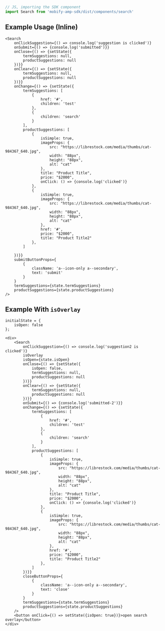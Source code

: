 ```js
// JS, importing the SDK component
import Search from 'mobify-amp-sdk/dist/components/search'
```


## Example Usage (Inline)

    <Search
        onClickSuggestion={() => console.log('suggestion is clicked')}
        onSubmit={() => {console.log('submitted')}}
        onClose={() => {setState({
            termSuggestions: null,
            productSuggestions: null
        })}}
        onClear={() => {setState({
            termSuggestions: null,
            productSuggestions: null
        })}}
        onChange={() => {setState({
            termSuggestions: [
                {
                    href: '#',
                    children: 'test'
                },
                {
                    children: 'search'
                }
            ],
            productSuggestions: [
                {
                    isSimple: true,
                    imageProps: {
                        src: "https://librestock.com/media/thumbs/cat-984367_640.jpg",
                        width: "88px",
                        height: "88px",
                        alt: "cat"
                    },
                    title: "Product Title",
                    price: "$2000",
                    onClick: () => {console.log('clicked')}
                },
                {
                    isSimple: true,
                    imageProps: {
                        src: "https://librestock.com/media/thumbs/cat-984367_640.jpg",
                        width: "88px",
                        height: "88px",
                        alt: "cat"
                    },
                    href: '#',
                    price: "$2000",
                    title: "Product Title2"
                },
            ]

        })}}
        submitButtonProps={
            {
                className: 'a--icon-only a--secondary',
                text: 'submit'
            }
        }
        termSuggestions={state.termSuggestions}
        productSuggestions={state.productSuggestions}
    />

## Example With `isOverlay`

    initialState = {
        isOpen: false
    };

    <div>
        <Search
            onClickSuggestion={() => console.log('suggestion2 is clicked')}
            isOverlay
            isOpen={state.isOpen}
            onClose={() => {setState({
                isOpen: false,
                termSuggestions: null,
                productSuggestions: null
            })}}
            onClear={() => {setState({
                termSuggestions: null,
                productSuggestions: null
            })}}
            onSubmit={() => {console.log('submitted-2')}}
            onChange={() => {setState({
                termSuggestions: [
                    {
                        href: '#',
                        children: 'test'
                    },
                    {
                        children: 'search'
                    }
                ],
                productSuggestions: [
                    {
                        isSimple: true,
                        imageProps: {
                            src: "https://librestock.com/media/thumbs/cat-984367_640.jpg",
                            width: "88px",
                            height: "88px",
                            alt: "cat"
                        },
                        title: "Product Title",
                        price: "$2000",
                        onClick: () => {console.log('clicked')}
                    },
                    {
                        isSimple: true,
                        imageProps: {
                            src: "https://librestock.com/media/thumbs/cat-984367_640.jpg",
                            width: "88px",
                            height: "88px",
                            alt: "cat"
                        },
                        href: '#',
                        price: "$2000",
                        title: "Product Title2"
                    },
                ]
            })}}
            closeButtonProps={
                {
                    className: 'a--icon-only a--secondary',
                    text: 'close'
                }
            }
            termSuggestions={state.termSuggestions}
            productSuggestions={state.productSuggestions}
        />
        <button onClick={() => setState({isOpen: true})}>open search overlay</button>
    </div>
